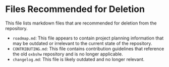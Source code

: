 # Files Recommended for Deletion

This file lists markdown files that are recommended for deletion from the repository.

- `roadmap.md`: This file appears to contain project planning information that may be outdated or irrelevant to the current state of the repository.
- `CONTRIBUTING.md`: This file contains contribution guidelines that reference the old `oxbshw` repository and is no longer applicable.
- `changelog.md`: This file is likely outdated and no longer relevant.